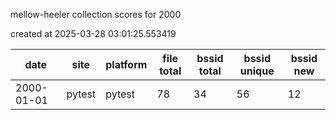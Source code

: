 mellow-heeler collection scores for 2000

created at 2025-03-28 03:01:25.553419

|date|site|platform|file total|bssid total|bssid unique|bssid new|
|--|--|--|--|--|--|--|
|2000-01-01|pytest|pytest|78|34|56|12|
